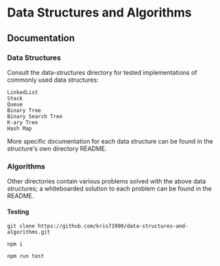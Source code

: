 # Data Structures and Algorithms

## Documentation

### Data Structures
Consult the data-structures directory for tested implementations of commonly used data structures:

```
LinkedList
Stack
Queue
Binary Tree
Binary Search Tree
K-ary Tree
Hash Map
```

More specific documentation for each data structure can be found in the structure's own directory README.

### Algorithms
Other directories contain various problems solved with the above data structures; a whiteboarded solution to each problem can be found in the README.

#### Testing
`git clone https://github.com/kris71990/data-structures-and-algorithms.git`

`npm i`

`npm run test`

